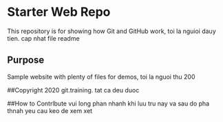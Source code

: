 # Starter Web Repo

This repository is for showing how Git and GitHub work, toi la nguioi dauy tien. cap nhat file readme

## Purpose

Sample website with plenty of files for demos, toi la nguoi thu 200

##Copyright
2020 git.training. tat ca deu duoc

##How to Contrlbute
vui long phan nhanh khi luu tru nay va sau do pha thnah yeu cau keo de xem xet